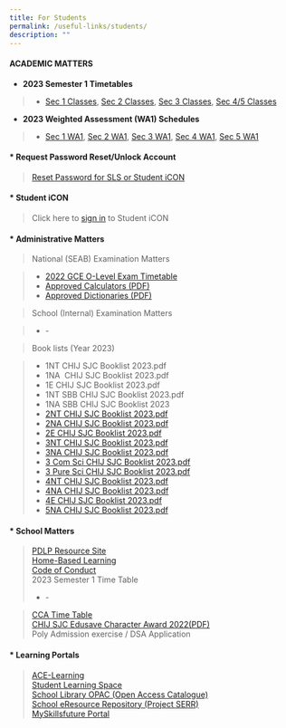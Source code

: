 ```yaml
---
title: For Students
permalink: /useful-links/students/
description: ""
---
```

#### **ACADEMIC MATTERS**
* **2023 Semester 1 Timetables**
> * [Sec 1 Classes](/files/Useful%20Links/Students/Timetables/Secondary%201%20Timetable%20Sem%201%202023.pdf),
> [Sec 2 Classes](/files/Useful%20Links/Students/Timetables/Secondary%202%20Timetable%20Sem%201%202023.pdf),
> [Sec 3 Classes](/files/Useful%20Links/Students/Timetables/Secondary%203%20Timetable%20Sem%201%202023.pdf),
> [Sec 4/5 Classes](/files/Useful%20Links/Students/Timetables/Secondary%2045%20Timetable%20Sem%201%202023.pdf)
* **2023 Weighted Assessment (WA1) Schedules**
> * [Sec 1 WA1](/files/Useful%20Links/Students/Weighted%20Assessments/WA1%20Schedule%20-%20Sec1.pdf),
> [Sec 2 WA1](/files/Useful%20Links/Students/Weighted%20Assessments/WA1%20Schedule%20-%20Sec2.pdf),
> [Sec 3 WA1](/files/Useful%20Links/Students/Weighted%20Assessments/WA1%20Schedule%20-%20Sec3.pdf),
> [Sec 4 WA1](/files/Useful%20Links/Students/Weighted%20Assessments/WA1%20Schedule%20-%20%20Sec4.pdf),
> [Sec 5 WA1](/files/Useful%20Links/Students/Weighted%20Assessments/WA1%20Schedule%20-%20Sec5.pdf)

#### *   **Request Password Reset/Unlock Account**

>   [Reset Password for SLS or Student iCON](https://forms.moe.edu.sg/forms/J2zrwJ)

#### *   **Student iCON** 

>  Click here to [sign in](https://workspace.google.com/dashboard) to Student iCON

#### *   **Administrative Matters**

>  National (SEAB) Examination Matters

>*   [2022 GCE O-Level Exam Timetable](/files/Useful%20Links/Students/Students/2022gceoexamtimetable.pdf)
>*   [Approved Calculators (PDF)](/files/Useful%20Links/Students/Students/GuidelinesCalculators.pdf)
>*   [Approved Dictionaries (PDF)](https://www.seab.gov.sg/home/examinations/approved-dictionaries)

>   School (Internal) Examination Matters

>*   \-
    

>   Book lists (Year 2023)  
    

>*   1NT CHIJ SJC Booklist 2023.pdf      
>*   1NA  CHIJ SJC Booklist 2023.pdf     
>*   1E CHIJ SJC Booklist 2023.pdf     
>*   1NT SBB CHIJ SJC Booklist 2023.pdf
>*   1NA SBB CHIJ SJC Booklist 2023
>*   [2NT CHIJ SJC Booklist 2023.pdf](/files/Useful%20Links/Students/Students/Sec%202%20NT%20Booklist%202023.pdf)
>*   [2NA CHIJ SJC Booklist 2023.pdf](/files/Useful%20Links/Students/Students/Sec%202%20NA%20Booklist%202023.pdf)  
>*   [2E CHIJ SJC Booklist 2023.pdf](/files/Useful%20Links/Students/Students/Sec%202%20E%20Booklist%202023.pdf)     
>*   [3NT CHIJ SJC Booklist 2023.pdf](/files/Useful%20Links/Students/Students/Sec%203NT%20Booklist%202023.pdf)
>*   [3NA CHIJ SJC Booklist 2023.pdf](/files/Useful%20Links/Students/Students/Sec%203NA%20Booklist%202023.pdf)   
>*   [3 Com Sci CHIJ SJC Booklist 2023.pdf](/files/Useful%20Links/Students/Students/Sec%203E%20Combine%20Science%20Booklist%202023.pdf)     
>*   [3 Pure Sci CHIJ SJC Booklist 2023.pdf](/files/Useful%20Links/Students/Students/Sec%203E%20Pure%20Science%20Booklist%202023.pdf)     
>*   [4NT CHIJ SJC Booklist 2023.pdf](/files/Useful%20Links/Students/Students/Sec%204NT%20Booklist%202023.pdf)  
>*   [4NA CHIJ SJC Booklist 2023.pdf](/files/Useful%20Links/Students/Students/Sec%204NA%20Booklist%202023.pdf)     
>*   [4E CHIJ SJC Booklist 2023.pdf](/files/Useful%20Links/Students/Students/Sec%204E%20Booklist%202023.pdf)     
>*   [5NA CHIJ SJC Booklist 2023.pdf](/files/Useful%20Links/Students/Students/Sec%205NA%20Booklist%202023.pdf)
    

#### *  **School Matters** 

>   [PDLP Resource Site](https://sites.google.com/moe.edu.sg/chijsjcpdlp/home)  
>   [Home-Based Learning](/student-services/Students/Full-Home-Based-Learning/)  
>   [Code of Conduct](/student-development/Code-of-Conduct/)  
>   2023 Semester 1 Time Table  
 >*   \-

>   [CCA Time Table](/cca/CCA-Schedule/)  
>   [CHIJ SJC Edusave Character Award 2022(PDF)](/files/Useful%20Links/Students/Students/School%20Website%20announcement%20on%20CHIJ%20St%20Joseph.pdf)  
>   Poly Admission exercise / DSA Application  
    

#### *   **Learning Portals**

>   [ACE-Learning](https://www.ace-learning.com/)   
>   [Student Learning Space](https://vle.learning.moe.edu.sg/login)  
>   [School Library OPAC (Open Access Catalogue)](https://schoolibrary.spydus.com.sg/chijstjosephsconvent/cgi-bin/spydus.exe/MSGTRN/WPAC/HOME)  
>   [School eResource Repository (Project SERR)](https://schoolibrary.spydus.com.sg/eresourcessec/cgi-bin/spydus.exe/MSGTRN/WPAC/HOME)  
>   [MySkillsfuture Portal](https://www.myskillsfuture.gov.sg/content/student/en/secondary.html)